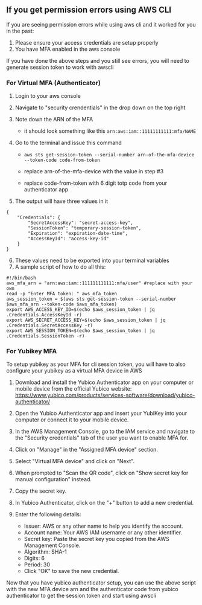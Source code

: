 ## If you get permission errors using AWS CLI

If you are seeing permission errors while using aws cli and it worked for you in the past:

1. Please ensure your access credentials are setup properly
2. You have MFA enabled in the aws console

If you have done the above steps and you still see errors, you will need to generate session token to work with awscli

### For Virtual MFA (Authenticator)

1. Login to your aws console
2. Navigate to "security crendentials" in the drop down on the top right
3. Note down the ARN of the MFA
   - it should look something like this `arn:aws:iam::11111111111:mfa/NAME`
4. Go to the terminal and issue this command

   - `aws sts get-session-token --serial-number arn-of-the-mfa-device --token-code code-from-token`

   - replace arn-of-the-mfa-device with the value in step #3
   - replace code-from-token with 6 digit totp code from your authenticator app

5. The output will have three values in it

```
{
    "Credentials": {
        "SecretAccessKey": "secret-access-key",
        "SessionToken": "temporary-session-token",
        "Expiration": "expiration-date-time",
        "AccessKeyId": "access-key-id"
    }
}
```

6. These values need to be exported into your terminal variables
7. A sample script of how to do all this:

```
#!/bin/bash
aws_mfa_arn = "arn:aws:iam::111111111111:mfa/user" #replace with your own
read -p "Enter MFA token: " aws_mfa_token
aws_session_token = $(aws sts get-session-token --serial-number $aws_mfa_arn --token-code $aws_mfa_token)
export AWS_ACCESS_KEY_ID=$(echo $aws_session_token | jq .Credentials.AccessKeyId -r)
export AWS_SECRET_ACCESS_KEY=$(echo $aws_session_token | jq .Credentials.SecretAccessKey -r)
export AWS_SESSION_TOKEN=$(echo $aws_session_token | jq .Credentials.SessionToken -r)
```

### For Yubikey MFA

To setup yubikey as your MFA for cli session token, you will have to also configure your yubikey as a virtual MFA device in AWS

 1. Download and install the Yubico Authenticator app on your computer or mobile device from the official Yubico website: https://www.yubico.com/products/services-software/download/yubico-authenticator/

 2. Open the Yubico Authenticator app and insert your YubiKey into your computer or connect it to your mobile device.

 3. In the AWS Management Console, go to the IAM service and navigate to the "Security credentials" tab of the user you want to enable MFA for.

 4. Click on "Manage" in the "Assigned MFA device" section.

 5. Select "Virtual MFA device" and click on "Next".

 6. When prompted to "Scan the QR code", click on "Show secret key for manual configuration" instead.

 7. Copy the secret key.

 8. In Yubico Authenticator, click on the "+" button to add a new credential.

 9. Enter the following details:

      - Issuer: AWS or any other name to help you identify the account.
      - Account name: Your AWS IAM username or any other identifier.
      - Secret key: Paste the secret key you copied from the AWS Management Console.
      - Algorithm: SHA-1
      - Digits: 6
      - Period: 30
      - Click "OK" to save the new credential.

Now that you have yubico authenticator setup, you can use the above script with the new MFA device arn and the authenticator code from yubico authenticator to get the session token and start using awscli
